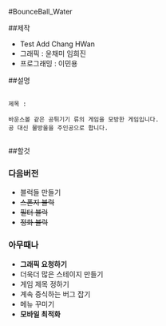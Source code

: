 #BounceBall_Water

##제작
- Test Add Chang HWan
- 그래픽     : 윤채미 임희진
- 프로그래밍 : 이민용

##설명
<pre><code>
제목 : 

바운스볼 같은 공튀기기 류의 게임을 모방한 게임입니다.
공 대신 물방울을 주인공으로 합니다.

</code></pre>

##할것

### 다음버전
- 블럭들 만들기
 - ~~스폰지 블럭~~
 - ~~필터 블럭~~
 - ~~정화 블럭~~


### 아무때나
- __그래픽 요청하기__
- 더욱더 많은 스테이지 만들기
- 게임 제목 정하기
- 계속 증식하는 버그 잡기
- 메뉴 꾸미기
- __모바일 최적화__
